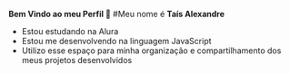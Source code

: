 **Bem Vindo ao meu Perfil 🤍**
#Meu nome é **Taís Alexandre**

- Estou estudando na Alura
- Estou me desenvolvendo na linguagem JavaScript
- Utilizo esse espaço para minha organização e compartilhamento dos meus projetos desenvolvidos

